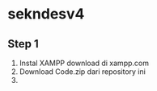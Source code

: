 # sekndesv4
## Step 1
1. Instal XAMPP download di xampp.com
2. Download Code.zip dari repository ini
3. 
